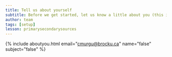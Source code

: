 ```yaml
---
title: Tell us about yourself
subtitle: Before we get started, let us know a little about you (this is optional, but helps us out a lot!)
author: team
tags: [setup]
lesson: primarysecondarysources
---
```



{% include aboutyou.html email="cmurgu@brocku.ca" name="false" subject="false" %}
<br>